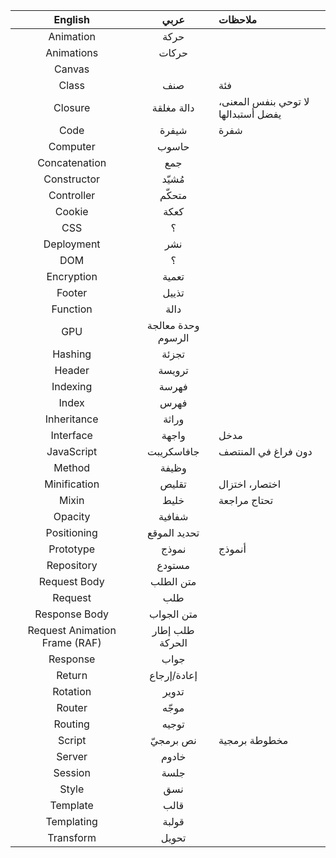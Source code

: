 English     | عربي  | ملاحظات
:------:    |:-------:|:---------
Animation | حركة
Animations | حركات
Canvas | 
Class | صنف | فئة
Closure     | دالة مغلقة | لا توحي بنفس المعنى، يفضل أستبدالها
Code        | شيفرة | شفرة
Computer | حاسوب
Concatenation | جمع
Constructor | مُشيّد |
Controller | متحكّم
Cookie | كعكة
CSS | ؟
Deployment | نشر
DOM | ؟
Encryption | تعمية
Footer | تذييل
Function | دالة
GPU | وحدة معالجة الرسوم
Hashing | تجزئة
Header | ترويسة
Indexing | فهرسة
Index | فهرس
Inheritance | وراثة
Interface   | واجهة | مدخل
JavaScript | جافاسكريبت | دون فراغ في المنتصف
Method | وظيفة
Minification | تقليص | اختصار، اختزال
Mixin | خليط | تحتاج مراجعة
Opacity | شفافية
Positioning | تحديد الموقع
Prototype | نموذج | أنموذج
Repository | مستودع
Request Body | متن الطلب
Request | طلب
Response Body | متن الجواب
Request Animation Frame (RAF) | طلب إطار الحركة
Response | جواب
Return      | إعادة/إرجاع
Rotation | تدوير
Router | موجّه
Routing | توجيه
Script      | نص برمجيّ | مخطوطة برمجية
Server | خادوم
Session | جلسة
Style | نسق
Template | قالب
Templating | قولبة
Transform | تحويل
